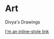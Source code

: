 # Art
Divya's Drawings

[I'm an inline-style link](
https://divyakumar2007.github.io/Art/set1/index.html)
